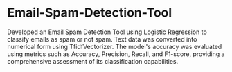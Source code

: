# Email-Spam-Detection-Tool
Developed an Email Spam Detection Tool using Logistic Regression to classify emails as spam or not spam. Text data was converted into numerical form using TfidfVectorizer. The model's accuracy was evaluated using metrics such as Accuracy, Precision, Recall, and F1-score, providing a comprehensive assessment of its classification capabilities.
